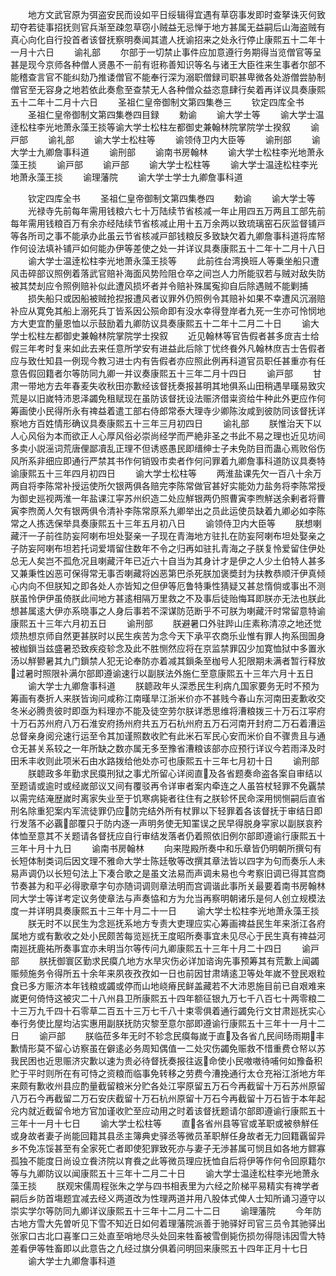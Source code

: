 <!-- { "loadSidebar": true } -->
　　地方文武官原为弭盗安民而设如平日绥辑得宜遇有草窃事发即时查拏诛灭何致刧夺若徒事招抚则官兵渐至疎忽草窃小贼益无忌惮于地方甚属无益嗣后山海盗贼有真心向化自行投首者该督抚察明奏闻其遣人抚谕招来之处永行停止康熙五十二年十一月十六日
　　谕礼部
　　尔部于一切禁止事件应加意遵行务期得当览僧官等呈甚是现今京师各种僧人贤愚不一前有诳称善知识等名与诸王大臣徃来生事者尔部不能稽查言官不能纠劾乃推诿僧官不能奉行深为溺职僧録司职甚卑微各处游僧尝胁制僧官至无容身之地若依此奏愈至查禁无人各种僧众益恣意肆行矣着再详议具奏康熙五十二年十二月十六日
　　圣祖仁皇帝御制文第四集巻三
　　钦定四库全书
　　圣祖仁皇帝御制文第四集巻四目録
　　勅谕
　　谕大学士等
　　谕大学士温逹松柱李光地萧永藻王掞等谕大学士松柱左都御史兼翰林院掌院学士揆叙
　　谕戸部
　　谕礼部
　　谕大学士松柱等
　　谕领侍卫内大臣等
　　谕刑部
　　谕大学士九卿詹事科道
　　谕刑部
　　谕南书房翰林
　　谕大学士松柱李光地萧永藻王掞
　　谕戸部
　　谕戸部
　　谕大学士松柱等
　　谕大学士温逹松柱李光地萧永藻王掞
　　谕理藩院
　　谕大学士学士九卿詹事科道










　　钦定四库全书
　　圣祖仁皇帝御制文第四集巻四
　　勅谕
　　谕大学士等
　　光禄寺先前每年需用钱粮六七十万陆续节省核减一年止用四五万两且工部先前每年需用钱粮百万有余亦经陆续节省核减止用十五万余两以致琉璃窑石灰监督铺戸等各所司之事不能承办此虽云节省核减戸部钱粮反多致缺欠着九卿詹事科道将库帑作何设法填补铺戸如何能办伊等差使之处一并详议具奏康熙五十二年十二月十八日
　　谕大学士温逹松柱李光地萧永藻王掞等
　　此前徃台湾换班人等乗坐船只遭风击碎部议照例着落武官赔补海面风势险阻仓卒之间岂人力所能驭若与贼对敌失防被其焚刦应令照例赔补似此遭风损坏者并令赔补殊属寃抑自后除遇贼不能剿捕
　　损失船只或因船被贼抢揑报遭风者议罪外仍照例令其赔补如果不幸遭风沉溺赔补应从寛免其船上溺死兵丁皆系因公殒命即有没水幸得登岸者九死一生亦可怜悯地方大吏宜酌量恩恤以示鼓励着九卿防议具奏康熙五十二年十二月二十日
　　谕大学士松柱左都御史兼翰林院掌院学士揆叙
　　近见翰林等官告假者甚多庻吉士给假三年考时复来如此去来任意所学安有进益此后除丁忧终飬外凡翰林庶吉士告假者应与致仕知县一例现今教习进士内有告假者亦应照此例再科道官员职任甚重亦有任意告假回籍者尔等防同九卿一并议奏康熙五十三年二月十四日
　　谕戸部
　　甘肃一带地方去年春麦失收秋田亦歉经该督抚奏报甚明其地俱系山田稍遇旱暵易致灾荒是以旧嵗特沛恩泽蠲免租赋现在虽防该督抚设法赈济借粜资给牛种此外更应作何筹画使小民得所永有禆益着遣工部右侍郎常泰大理寺少卿陈汝咸到彼防同该督抚详察地方百姓情形确议具奏康熙五十三年三月初四日
　　谕礼部
　　朕惟治天下以人心风俗为本而欲正人心厚风俗必崇尚经学而严絶非圣之书此不易之理也近见坊间多卖小説滛词荒唐俚鄙凟乱正理不但诱惑愚民即缙绅士子未免防目而蛊心焉败俗伤风所系非细应即通行严禁其书作何销毁市卖者作何问罪着九卿詹事科道防议具奏特谕康熙五十三年四月初四日
　　谕大学士松柱等
　　两淮盐课先欠一百八十余万两自将李陈常补授运使所欠银两俱各赔完李陈常做官甚好实能効力盐务将李陈常授为御史廵视两淮一年盐课江寜苏州织造二处应觧银两仍照曹寅李煦觧送余剰者将曹寅李煦啇人欠有银两俱令清补李陈常原系九卿举出之员此运使员缺着九卿必如李陈常之人拣选保举具奏康熙五十三年五月初八日
　　谕领侍卫内大臣等
　　朕想喇藏汗一子前徃防妄阿喇布坦处娶亲一子现在青海地方驻扎在防妄阿喇布坦处娶亲之子防妄阿喇布坦若托词爱壻留住数年不令之归再如驻扎青海之子朕复怜爱留住伊处总无人矣岂不孤危况且喇藏汗年已近六十自当为其身计才是伊之人少土伯特人甚多又兼秉性凶恶可保得常无事否喇藏将凶恶第巴杀死朕加褒奬封为扶教恭顺汗伊真倾心内向不但朕知之即各处人亦皆知之但伊等厄鲁特秉性猜疑又甚怠惰倘或事出不测朕虽怜伊伊虽倚朕此间地方甚逺相隔万里救之不及事后徒贻悔耳即朕亦无法也朕此想甚属逺大伊亦系晓事之人身后事若不深谋防范断乎不可朕为喇藏汗时常留意特谕康熙五十三年六月初五日
　　谕刑部
　　朕避暑口外驻跸山庄素称清凉之地还觉烦热想京师自然更甚朕时以民生疾苦为念今天下承平农商乐业惟有罪人拘系囹圄身被枷鎻当兹盛暑恐致疾疫轸念及此不胜恻然应将在京监禁罪囚少加寛恤狱中多置氷汤以觧鬰暑其九门鎻禁人犯无论奉防亦着减其鎻条至枷号人犯限期未满者暂行释放过暑时照限补满尔部即遵谕速行以副朕法外施仁至意康熙五十三年六月十五日
　　谕大学士九卿詹事科道
　　朕聼政年乆深悉民生利病凢国家要务无时不预为筹画有奏折人来朕皆询问咸称江南暵旱江浙米价亦不甚贱今春山东河南田麦歉收交冬米必腾贵彼时即亟为料理亦不能及徒空劳尔朕详悉思维将漕粮拨三十万石江寜府十万石苏州府八万石淮安府扬州府共五万石杭州府五万石河南开封府二万石着漕运总督亲身阅兊速行运至令其加谨照数收贮有此米石军民心安而米价自不骤贵且与通仓无甚关系较之一年所缺之数亦属无多至豫省漕粮该部亦应预行详议今若雨泽及时田禾丰收则此项米石由水路拨给他处亦可也康熙五十三年七月初十日
　　谕刑部
　　朕聼政多年勤求民瘼刑狱之事尤所留心详阅直及各省题奏命盗各案自审结以至题请或逾时或经嵗部议又间有覆驳再令详审者案内牵连之人虽笞杖轻罪不免覊禁以需完结淹歴嵗时离家失业至于饥寒病毙者往住有之朕轸怀民命深用悯恻嗣后直省刑名除重犯案内军流徒罪仍应防完结外所有杖罪以下轻罪着各该督抚于审结日即行发落不必覊部覆只于防内逐一声明务使无知罣误之民早得脱身寜家以副朕哀矜体恤至意其不关题请各督抚应自行审结发落者仍着照依旧例尔部即遵谕行康熙五十三年十月十九日
　　谕南书房翰林
　　向来陞殿所奏中和乐章皆仍明朝所撰句有长短体制类词后因文理不雅命大学士陈廷敬等改撰其章法皆以四字为句而奏乐人未易声调仍以长短句法上下凑合歌之是虽文法易而声调未易也今考察旧调已得其宫商节奏甚为和平必得歌章字句亦随词调则章法明而宫调谐此事所关最要着南书房翰林同大学士等详考定议务使章法与声奏恊和方为允当再察明朝诸乐是何人创立规模法度一并详明具奏康熙五十三年十月二十一日
　　谕大学士松柱李光地萧永藻王掞
　　朕无时不以民生为念廵抚系地方专责大吏理应实心筹画禆益民生年来浙江各府属地方或有歉收之处小民颇苦每览廵抚王度昭所奏事宜未见尽心于民生真有禆益河南廵抚鹿祐所奏事宜亦未明当尔等传问九卿康熙五十三年十月二十四日
　　谕戸部
　　朕抚御寰区勤求民瘼凢地方水旱灾伤必详加谘询先事预筹其有荒歉上闻蠲赈频施务令得所五十余年来夙夜孜孜如一日也前因甘肃靖逺卫等处年嵗不登民艰粒食已多方赈济本年钱粮或蠲或停而山地峣瘠民鲜盖藏若不大沛恩施目前已自艰难来嵗更何倚恃这被灾二十八州县卫所康熙五十四年额征银九万七千八百七十两零粮二十三万九千四十石零草二百五十三万七千八十束零俱着通行蠲免行文甘肃廵抚实心奉行务使比屋均沾实惠用副朕抚防灾黎至意尔部即遵谕行康熙五十三年十一月十二日
　　谕戸部
　　朕临莅多年无时不轸念民瘼每嵗于直及各省凢民间旸雨期丰歉情形莫不留心访察虽在僻逺必务周知偶值一二处灾伤蠲免赈救不惜重费仓帑以苏我民困也近思赈济灾歉以速为贵必待督抚奏报往返命使小民嗷嗷待哺何如豫备积贮于平时则所在有可恃之资粮而临事免转移之劳费今漕挽通行太仓充裕江浙地方年来颇有歉收州县应酌量截留粮米分贮各处江寜原留五万石今再截留十万石苏州原留八万石今再截留二万石安庆截留十万石杭州原留十万石今再截留十万石皆于本年起兊内就近截留令地方官加谨收贮至应动用之时着该督抚题请尔部即遵谕行康熙五十三年十一月十七日
　　谕大学士松柱等
　　直各省州县等官或革职或被叅觧任或身故者妻子尚能回籍其县丞主簿典史驿丞等微员革职觧任身故者无力回籍覊留异乡不免冻馁甚至有全家死亡者即使犯罪致死亦与妻子无渉甚属可悯且如各地方鳏寡孤独不能度日尚设立飬济院以育飬之此等微员理应抚恤自后将伊等作何令回原籍尔等与九卿防议以闻康熙五十三年十二月二十日
　　谕大学士温逹松柱李光地萧永藻王掞
　　朕观宋儒周程张朱之学与四书相表里为六经之阶梯平易精实有禆学者嗣后乡防首塲题宜减去经义两道改为性理两道并用八股体式俾人士知所诵习遵守以崇实学尔等防同九卿详议康熙五十三年十二月二十二日
　　谕理藩院
　　今年防古地方雪大先曽听见下雪不知近日如何着理藩院派善于驰驿好司官三员令其驰驿出张家口古北口喜峯口三处直至哨地尽头处回来牲畜被雪倒毙伤损勿得隠讳因雪大特差看伊等牲畜即以此意告之凢经过旗分俱着问明回来康煕五十四年正月十七日
　　谕大学士九卿詹事科道
